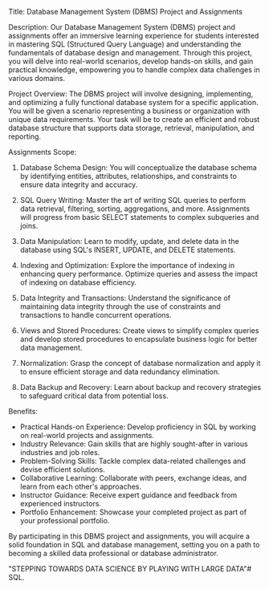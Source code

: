 Title: Database Management System (DBMS) Project and Assignments

Description:
Our Database Management System (DBMS) project and assignments offer an immersive learning experience for students interested in mastering SQL (Structured Query Language) and understanding the fundamentals of database design and management. Through this project, you will delve into real-world scenarios, develop hands-on skills, and gain practical knowledge, empowering you to handle complex data challenges in various domains.

Project Overview:
The DBMS project will involve designing, implementing, and optimizing a fully functional database system for a specific application. You will be given a scenario representing a business or organization with unique data requirements. Your task will be to create an efficient and robust database structure that supports data storage, retrieval, manipulation, and reporting.

Assignments Scope:
1. Database Schema Design: You will conceptualize the database schema by identifying entities, attributes, relationships, and constraints to ensure data integrity and accuracy.

2. SQL Query Writing: Master the art of writing SQL queries to perform data retrieval, filtering, sorting, aggregations, and more. Assignments will progress from basic SELECT statements to complex subqueries and joins.

3. Data Manipulation: Learn to modify, update, and delete data in the database using SQL's INSERT, UPDATE, and DELETE statements.

4. Indexing and Optimization: Explore the importance of indexing in enhancing query performance. Optimize queries and assess the impact of indexing on database efficiency.

5. Data Integrity and Transactions: Understand the significance of maintaining data integrity through the use of constraints and transactions to handle concurrent operations.

6. Views and Stored Procedures: Create views to simplify complex queries and develop stored procedures to encapsulate business logic for better data management.

7. Normalization: Grasp the concept of database normalization and apply it to ensure efficient storage and data redundancy elimination.

8. Data Backup and Recovery: Learn about backup and recovery strategies to safeguard critical data from potential loss.

Benefits:
- Practical Hands-on Experience: Develop proficiency in SQL by working on real-world projects and assignments.
- Industry Relevance: Gain skills that are highly sought-after in various industries and job roles.
- Problem-Solving Skills: Tackle complex data-related challenges and devise efficient solutions.
- Collaborative Learning: Collaborate with peers, exchange ideas, and learn from each other's approaches.
- Instructor Guidance: Receive expert guidance and feedback from experienced instructors.
- Portfolio Enhancement: Showcase your completed project as part of your professional portfolio.

By participating in this DBMS project and assignments, you will acquire a solid foundation in SQL and database management, setting you on a path to becoming a skilled data professional or database administrator.

"STEPPING TOWARDS DATA SCIENCE BY PLAYING WITH LARGE DATA"# SQL.
